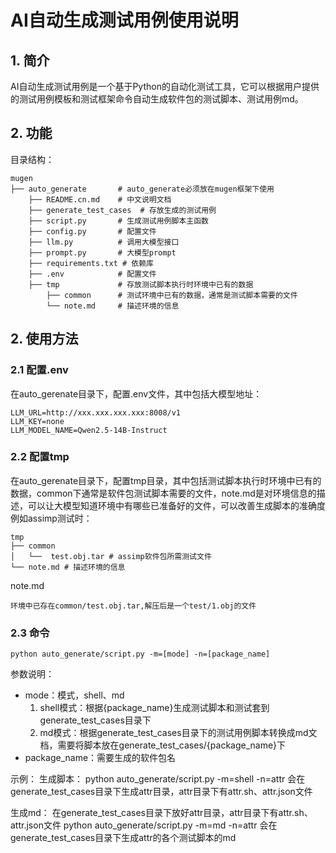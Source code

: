 # AI自动生成测试用例使用说明

## 1. 简介

AI自动生成测试用例是一个基于Python的自动化测试工具，它可以根据用户提供的测试用例模板和测试框架命令自动生成软件包的测试脚本、测试用例md。

## 2. 功能

目录结构：

```
mugen
├── auto_generate       # auto_generate必须放在mugen框架下使用
    ├── README.cn.md    # 中文说明文档
    ├── generate_test_cases  # 存放生成的测试用例
    ├── script.py       # 生成测试用例脚本主函数
    ├── config.py       # 配置文件
    ├── llm.py          # 调用大模型接口
    ├── prompt.py       # 大模型prompt
    ├── requirements.txt # 依赖库
    ├── .env            # 配置文件
    ├── tmp             # 存放测试脚本执行时环境中已有的数据
        ├── common      # 测试环境中已有的数据，通常是测试脚本需要的文件
        └── note.md     # 描述环境的信息
```

## 2. 使用方法

### 2.1 配置.env

在auto_gerenate目录下，配置.env文件，其中包括大模型地址：

```
LLM_URL=http://xxx.xxx.xxx.xxx:8008/v1
LLM_KEY=none
LLM_MODEL_NAME=Qwen2.5-14B-Instruct
```

### 2.2 配置tmp

在auto_gerenate目录下，配置tmp目录，其中包括测试脚本执行时环境中已有的数据，common下通常是软件包测试脚本需要的文件，note.md是对环境信息的描述，可以让大模型知道环境中有哪些已准备好的文件，可以改善生成脚本的准确度
例如assimp测试时：

```
tmp
├── common
│   └──  test.obj.tar # assimp软件包所需测试文件
└── note.md # 描述环境的信息
```

note.md

```
环境中已存在common/test.obj.tar,解压后是一个test/1.obj的文件
```

### 2.3 命令

```
python auto_generate/script.py -m=[mode] -n=[package_name]
```

参数说明：

- mode：模式，shell、md
  1. shell模式：根据{package_name}生成测试脚本和测试套到generate_test_cases目录下
  2. md模式：根据generate_test_cases目录下的测试用例脚本转换成md文档，需要将脚本放在generate_test_cases/{package_name}下
- package_name：需要生成的软件包名

示例：
生成脚本：
python auto_generate/script.py -m=shell -n=attr
会在generate_test_cases目录下生成attr目录，attr目录下有attr.sh、attr.json文件

生成md：
在generate_test_cases目录下放好attr目录，attr目录下有attr.sh、attr.json文件
python auto_generate/script.py -m=md -n=attr
会在generate_test_cases目录下生成attr的各个测试脚本的md
